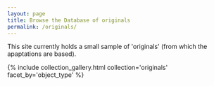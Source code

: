 ```yaml
---
layout: page
title: Browse the Database of originals
permalink: /originals/
---
```


This site currently holds a small sample of 'originals' (from which the apaptations are based). 


{% include collection_gallery.html collection='originals' facet_by='object_type' %}
